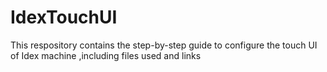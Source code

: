# IdexTouchUI
This respository contains the step-by-step guide to configure the touch UI of Idex machine ,including files used and links 
